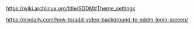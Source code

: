 https://wiki.archlinux.org/title/SDDM#Theme_settings


https://nixdaily.com/how-to/add-video-background-to-sddm-login-screen/
